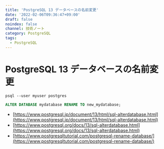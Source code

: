 ```yaml
---
title: 'PostgreSQL 13 データベースの名前変更'
date: '2022-02-06T09:36:47+09:00'
draft: false
noindex: false
channel: 技術ノート
category: PostgreSQL
tags:
  - PostgreSQL
---
```

# PostgreSQL 13 データベースの名前変更

```shell
psql --user myuser postgres
```

```sql
ALTER DATABASE mydatabase RENAME TO new_mydatabase;
```

- [https://www.postgresql.jp/document/13/html/sql-alterdatabase.html](https://www.postgresql.jp/document/13/html/sql-alterdatabase.html)
- [https://www.postgresql.org/docs/13/sql-alterdatabase.html](https://www.postgresql.org/docs/13/sql-alterdatabase.html)
- [https://www.postgresqltutorial.com/postgresql-rename-database/](https://www.postgresqltutorial.com/postgresql-rename-database/)
